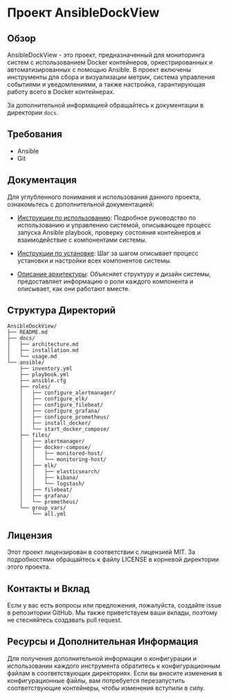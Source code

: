# Проект AnsibleDockView

## Обзор

AnsibleDockView - это проект, предназначенный для мониторинга систем с использованием Docker контейнеров, оркестрированных и автоматизированных с помощью Ansible. В проект включены инструменты для сбора и визуализации метрик, система управления событиями и уведомлениями, а также настройка, гарантирующая работу всего в Docker контейнерах.

За дополнительной информацией обращайтесь к документации в директории `docs`.

## Требования

- Ansible
- Git

## Документация

Для углубленного понимания и использования данного проекта, ознакомьтесь с дополнительной документацией:

- [Инструкции по использованию](docs/usage.md): Подробное руководство по использованию и управлению системой, описывающее процесс запуска Ansible playbook, проверку состояния контейнеров и взаимодействие с компонентами системы.
  
- [Инструкции по установке](docs/installation.md): Шаг за шагом описывает процесс установки и настройки всех компонентов системы.

- [Описание архитектуры](docs/architecture.md): Объясняет структуру и дизайн системы, предоставляет информацию о роли каждого компонента и описывает, как они работают вместе.

## Структура Директорий

```
AnsibleDockView/
├── README.md
├── docs/
│   ├── architecture.md
│   ├── installation.md
│   └── usage.md
└── ansible/  
    ├── inventory.yml
    ├── playbook.yml
    ├── ansible.cfg
    ├── roles/  
    │   ├── configure_alertmanager/
    │   ├── configure_elk/
    │   ├── configure_filebeat/
    │   ├── configure_grafana/
    │   ├── configure_prometheus/
    │   ├── install_docker/
    │   └── start_docker_compose/  
    ├── files/  
    │   ├── alertmanager/
    │   ├── docker-compose/
    │   │   ├── monitored-host/
    │   │   └── monitoring-host/
    │   ├── elk/
    │   │   ├── elasticsearch/
    │   │   ├── kibana/
    │   │   └── logstash/
    │   ├── filebeat/
    │   ├── grafana/
    │   └── prometheus/ 
    └── group_vars/
        └── all.yml
```

## Лицензия

Этот проект лицензирован в соответствии с лицензией MIT. За подробностями обращайтесь к файлу LICENSE в корневой директории этого проекта.

## Контакты и Вклад

Если у вас есть вопросы или предложения, пожалуйста, создайте issue в репозитории GitHub. Мы также приветствуем ваши вклады, поэтому не стесняйтесь создавать pull request.

## Ресурсы и Дополнительная Информация

Для получения дополнительной информации о конфигурации и использовании каждого инструмента обратитесь к конфигурационным файлам в соответствующих директориях. Если вы вносите изменения в конфигурационные файлы, вам потребуется перезапустить соответствующие контейнеры, чтобы изменения вступили в силу.
